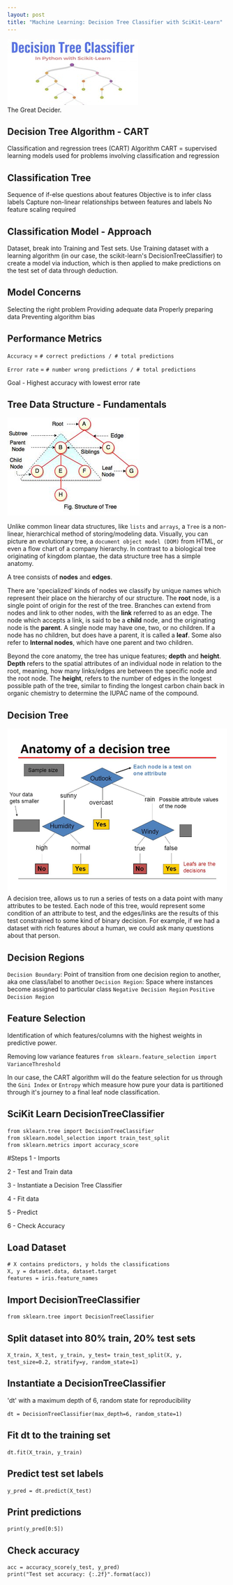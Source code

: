 ```yaml
---
layout: post
title: "Machine Learning: Decision Tree Classifier with SciKit-Learn"
---
```

<img src="/Images/DTC/DTC_Head.jpg" class="inline"/><br>
The Great Decider. 

## Decision Tree Algorithm - CART
Classification and regression trees (CART) Algorithm
CART = supervised learning models used for problems involving classification and regression

## Classification Tree
Sequence of if-else questions about features
Objective is to infer class labels
Capture non-linear relationships between features and labels
No feature scaling required

## Classification Model - Approach
Dataset, break into Training and Test sets. Use Training dataset with a learning algorithm (in our case, the scikit-learn's DecisionTreeClassifier) to create a model via induction, which is then applied to make predictions on the test set of data through deduction. 

## Model Concerns 
Selecting the right problem
Providing adequate data
Properly preparing data
Preventing algorithm bias

## Performance Metrics

`Accuracy`  = `# correct predictions / # total predictions`

`Error rate` = `# number wrong predictions / # total predictions`

Goal - Highest accuracy with lowest error rate

## Tree Data Structure - Fundamentals

<img src="/Images/DTC/tree_anatomy.jpeg" class="inline"/><br>

Unlike common linear data structures, like `lists` and `arrays`, a `Tree` is a non-linear, hierarchical method of storing/modeling data. Visually, you can picture an evolutionary tree, a `document object model (DOM)` from HTML, or even a flow chart of a company hierarchy. In contrast to a biological tree originating of kingdom plantae, the data structure tree has a simple anatomy. 

A tree consists of **nodes** and **edges**. 

There are 'specialized' kinds of nodes we classify by unique names which represent their place on the hierarchy of our structure. The **root** node, is a single point of origin for the rest of the tree. Branches can extend from nodes and link to other nodes, with the **link** referred to as an edge. The node which accepts a link, is said to be a **child** node, and the originating node is the **parent**. A single node may have one, two, or no children. If a node has no children, but does have a parent, it is called a **leaf**. Some also refer to **Internal nodes**, which have one parent and two children. 

Beyond the core anatomy, the tree has unique features; **depth** and **height**. **Depth** refers to the spatial attributes of an individual node in relation to the root, meaning, how many links/edges are between the specific node and the root node. The **height**, refers to the number of edges in the longest possible path of the tree, similar to finding the longest carbon chain back in organic chemistry to determine the IUPAC name of the compound.

## Decision Tree
<img src="/Images/DTC/Decision_tree_anatomy.jpg" class="inline"/><br>
A decision tree, allows us to run a series of tests on a data point with many attributes to be tested. Each node of this tree, would represent some condition of an attribute to test, and the edges/links are the results of this test constrained to some kind of binary decision. For example, if we had a dataset with rich features about a human, we could ask many questions about that person.  

## Decision Regions
`Decision Boundary`: Point of transition from one decision region to another, aka one class/label to another
`Decision Region`: Space where instances become assigned to particular class
`Negative Decision Region`
`Positive Decision Region`

## Feature Selection

Identification of which features/columns with the highest weights in predictive power. 

Removing low variance features
`from sklearn.feature_selection import VarianceThreshold`

In our case, the CART algorithm will do the feature selection for us through the `Gini Index` or `Entropy` which measure how pure your data is partitioned through it's journey to a final leaf node classification.  

## SciKit Learn DecisionTreeClassifier
```Python3
from sklearn.tree import DecisionTreeClassifier
from sklearn.model_selection import train_test_split
from sklearn.metrics import accuracy_score
```

#Steps
1 - Imports

2 - Test and Train data

3 - Instantiate a Decision Tree Classifier

4 - Fit data

5 - Predict

6 - Check Accuracy

## Load Dataset
```Python3
# X contains predictors, y holds the classifications
X, y = dataset.data, dataset.target
features = iris.feature_names
```
## Import DecisionTreeClassifier 
```Python3
from sklearn.tree import DecisionTreeClassifier
```

## Split dataset into 80% train, 20% test sets
```Python3
X_train, X_test, y_train, y_test= train_test_split(X, y, test_size=0.2, stratify=y, random_state=1)
```
## Instantiate a DecisionTreeClassifier
'dt' with a maximum depth of 6, random state for reproducibility
```Python3
dt = DecisionTreeClassifier(max_depth=6, random_state=1)
```
## Fit dt to the training set
```Python3
dt.fit(X_train, y_train)
```

## Predict test set labels
```Python3
y_pred = dt.predict(X_test)
```

## Print predictions
```Python3
print(y_pred[0:5])
```

## Check accuracy
```Python3
acc = accuracy_score(y_test, y_pred)
print("Test set accuracy: {:.2f}".format(acc))
```
